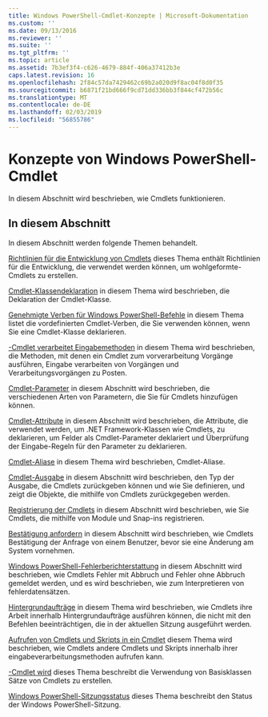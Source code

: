 ```yaml
---
title: Windows PowerShell-Cmdlet-Konzepte | Microsoft-Dokumentation
ms.custom: ''
ms.date: 09/13/2016
ms.reviewer: ''
ms.suite: ''
ms.tgt_pltfrm: ''
ms.topic: article
ms.assetid: 7b3ef3f4-c626-4679-884f-406a37412b3e
caps.latest.revision: 16
ms.openlocfilehash: 2f84c57da7429462c69b2a020d9f8ac04f8d0f35
ms.sourcegitcommit: b6871f21bd666f9cd71dd336bb3f844cf472b56c
ms.translationtype: MT
ms.contentlocale: de-DE
ms.lasthandoff: 02/03/2019
ms.locfileid: "56855786"
---
```

# <a name="windows-powershell-cmdlet-concepts"></a>Konzepte von Windows PowerShell-Cmdlet

In diesem Abschnitt wird beschrieben, wie Cmdlets funktionieren.

## <a name="in-this-section"></a>In diesem Abschnitt

In diesem Abschnitt werden folgende Themen behandelt.

[Richtlinien für die Entwicklung von Cmdlets](./cmdlet-development-guidelines.md) dieses Thema enthält Richtlinien für die Entwicklung, die verwendet werden können, um wohlgeformte-Cmdlets zu erstellen.

[Cmdlet-Klassendeklaration](./cmdlet-class-declaration.md) in diesem Thema wird beschrieben, die Deklaration der Cmdlet-Klasse.

[Genehmigte Verben für Windows PowerShell-Befehle](./approved-verbs-for-windows-powershell-commands.md) in diesem Thema listet die vordefinierten Cmdlet-Verben, die Sie verwenden können, wenn Sie eine Cmdlet-Klasse deklarieren.

[-Cmdlet verarbeitet Eingabemethoden](./cmdlet-input-processing-methods.md) in diesem Thema wird beschrieben, die Methoden, mit denen ein Cmdlet zum vorverarbeitung Vorgänge ausführen, Eingabe verarbeiten von Vorgängen und Verarbeitungsvorgängen zu Posten.

[Cmdlet-Parameter](./cmdlet-parameters.md) in diesem Abschnitt wird beschrieben, die verschiedenen Arten von Parametern, die Sie für Cmdlets hinzufügen können.

[Cmdlet-Attribute](./cmdlet-attributes.md) in diesem Abschnitt wird beschrieben, die Attribute, die verwendet werden, um .NET Framework-Klassen wie Cmdlets, zu deklarieren, um Felder als Cmdlet-Parameter deklariert und Überprüfung der Eingabe-Regeln für den Parameter zu deklarieren.

[Cmdlet-Aliase](./cmdlet-aliases.md) in diesem Thema wird beschrieben, Cmdlet-Aliase.

[Cmdlet-Ausgabe](./cmdlet-output.md) in diesem Abschnitt wird beschrieben, den Typ der Ausgabe, die Cmdlets zurückgeben können und wie Sie definieren, und zeigt die Objekte, die mithilfe von Cmdlets zurückgegeben werden.

[Registrierung der Cmdlets](./modules-and-snap-ins.md) in diesem Abschnitt wird beschrieben, wie Sie Cmdlets, die mithilfe von Module und Snap-ins registrieren.

[Bestätigung anfordern](./requesting-confirmation-from-cmdlets.md) in diesem Abschnitt wird beschrieben, wie Cmdlets Bestätigung der Anfrage von einem Benutzer, bevor sie eine Änderung am System vornehmen.

[Windows PowerShell-Fehlerberichterstattung](./error-reporting-concepts.md) in diesem Abschnitt wird beschrieben, wie Cmdlets Fehler mit Abbruch und Fehler ohne Abbruch gemeldet werden, und es wird beschrieben, wie zum Interpretieren von fehlerdatensätzen.

[Hintergrundaufträge](./background-jobs.md) in diesem Thema wird beschrieben, wie Cmdlets ihre Arbeit innerhalb Hintergrundaufträge ausführen können, die nicht mit den Befehlen beeinträchtigen, die in der aktuellen Sitzung ausgeführt werden.

[Aufrufen von Cmdlets und Skripts in ein Cmdlet](./invoking-cmdlets-and-scripts-within-a-cmdlet.md) diesem Thema wird beschrieben, wie Cmdlets andere Cmdlets und Skripts innerhalb ihrer eingabeverarbeitungsmethoden aufrufen kann.

[-Cmdlet wird](./cmdlet-sets.md) dieses Thema beschreibt die Verwendung von Basisklassen Sätze von Cmdlets zu erstellen.

[Windows PowerShell-Sitzungsstatus](./windows-powershell-session-state.md) dieses Thema beschreibt den Status der Windows PowerShell-Sitzung.
